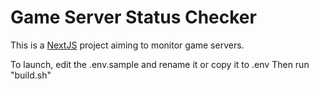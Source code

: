 #  Game Server Status Checker
This is a [NextJS](https://nextjs.org/) project aiming to monitor game servers.

To launch, edit the .env.sample and rename it or copy it to .env
Then run "build.sh"
